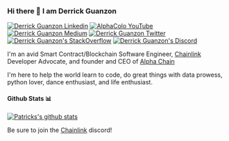 ### Hi there 👋 I am Derrick Guanzon

<!--
**dirkfall/dirkfall** is a ✨ _special_ ✨ repository because its `README.md` (this file) appears on your GitHub profile.

Here are some ideas to get you started:

- 🔭 I’m currently working on ...
- 🌱 I’m currently learning ...
- 👯 I’m looking to collaborate on ...
- 🤔 I’m looking for help with ...
- 💬 Ask me about ...
- 📫 How to reach me: ...
- 😄 Pronouns: ...
- ⚡ Fun fact: ...
-->
[![Derrick Guanzon Linkedin](https://img.shields.io/badge/LinkedIn-0077B5?style=for-the-badge&logo=linkedin&logoColor=white)](https://www.linkedin.com/in/derrick_guanzon/)
[![AlphaColo YouTube](https://img.shields.io/badge/YouTube-FF0000?style=for-the-badge&logo=youtube&logoColor=white)](https://www.youtube.com/channel/UCn-3f8tw_E1jZvhuHatROwA)
[![Derrick Guanzon Medium](https://img.shields.io/badge/Medium-000000?style=for-the-badge&logo=medium&logoColor=white)](https://medium.com/@dirkfall/)
[![Derrick Guanzon Twitter](https://img.shields.io/badge/Twitter-1DA1F2?style=for-the-badge&logo=twitter&logoColor=white)](https://twitter.com/dirkfall)
[![Derrick Guanzon's StackOverflow](https://img.shields.io/badge/StackOverflow-F48024?style=for-the-badge&logo=stackoverflow&logoColor=white)](https://stackoverflow.com/users/11969592/patrick-collins)
[![Derrick Guanzon's Discord](https://img.shields.io/badge/Twitch-6441A4?style=for-the-badge&logo=twitch&logoColor=white)](https://www.twitch.tv/patrickalphac)

I'm an avid Smart Contract/Blockchain Software Engineer, [Chainlink](https://chain.link/) Developer Advocate, and founder and CEO of [Alpha Chain](https://www.alphachain.io/)

I'm here to help the world learn to code, do great things with data prowess, python lover, dance enthusiast, and life enthusiast.



#### Github Stats 📊

[![Patricks's github stats](https://github-readme-stats.vercel.app/api?username=PatrickAlphaC)](https://github.com/anuraghazra/github-readme-stats)


Be sure to join the [Chainlink](https://discord.gg/2YHSAey) discord!
